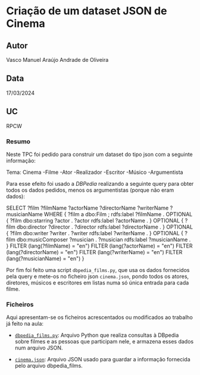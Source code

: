 # Criação de um dataset JSON de Cinema

## Autor
Vasco Manuel Araújo Andrade de Oliveira

## Data
17/03/2024

## UC
RPCW

### Resumo

Neste TPC foi pedido para construir um dataset do tipo json com a seguinte informação:

Tema: Cinema
            -Filme
            -Ator
            -Realizador
            -Escritor
            -Músico
            -Argumentista

Para esse efeito foi usado a *DBPedia* realizando a seguinte query para obter todos os dados pedidos, menos os argumentistas (porque não eram dados):

SELECT ?film ?filmName ?actorName ?directorName ?writerName ?musicianName WHERE {
  ?film a dbo:Film ;
        rdfs:label ?filmName .
  OPTIONAL { 
    ?film dbo:starring ?actor .
    ?actor rdfs:label ?actorName .
  }
  OPTIONAL { 
    ?film dbo:director ?director .
    ?director rdfs:label ?directorName .
  }
  OPTIONAL { 
    ?film dbo:writer ?writer .
    ?writer rdfs:label ?writerName .
  }
  OPTIONAL { 
    ?film dbo:musicComposer ?musician .
    ?musician rdfs:label ?musicianName .
  }
  FILTER (lang(?filmName) = "en")
  FILTER (lang(?actorName) = "en")
  FILTER (lang(?directorName) = "en")
  FILTER (lang(?writerName) = "en")
  FILTER (lang(?musicianName) = "en")
}

Por fim foi feito uma script `dbpedia_films.py`, que usa os dados fornecidos pela query e mete-os no ficheiro json `cinema.json`, pondo todos os atores,
diretores, músicos e escritores em listas numa só única entrada para cada filme.

### Ficheiros

Aqui apresentam-se os ficheiros acrescentados ou modificados ao trabalho já feito na aula:

- [`dbpedia_films.py`](dbpedia_films.py): Arquivo Python que realiza consultas à DBpedia sobre filmes e as pessoas que participam nele, e armazena esses dados num arquivo JSON. 

- [`cinema.json`](cinema.json): Arquivo JSON usado para guardar a informação fornecida pelo arquivo dbpedia_films.

